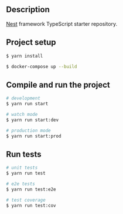 ## Description

[Nest](https://github.com/nestjs/nest) framework TypeScript starter repository.

## Project setup

```bash
$ yarn install
```

```bash
$ docker-compose up --build
```

## Compile and run the project

```bash
# development
$ yarn run start

# watch mode
$ yarn run start:dev

# production mode
$ yarn run start:prod
```

## Run tests

```bash
# unit tests
$ yarn run test

# e2e tests
$ yarn run test:e2e

# test coverage
$ yarn run test:cov
```
